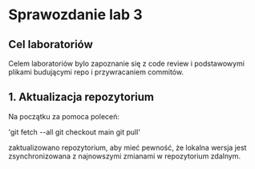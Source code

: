 
# Sprawozdanie lab 3
## Cel laboratoriów
Celem laboratoriów bylo zapoznanie się z code review i podstawowymi plikami budującymi repo i przywracaniem commitów.
## 1. Aktualizacja repozytorium

Na początku za pomoca poleceń:

'git fetch --all
git checkout main
git pull'

zaktualizowano repozytorium, aby mieć pewność, że lokalna wersja jest zsynchronizowana z najnowszymi zmianami w repozytorium zdalnym.

